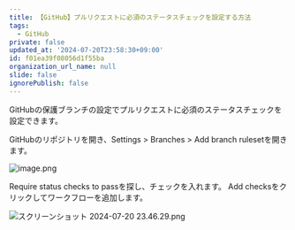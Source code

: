 ```yaml
---
title: 【GitHub】プルリクエストに必須のステータスチェックを設定する方法
tags:
  - GitHub
private: false
updated_at: '2024-07-20T23:58:30+09:00'
id: f01ea39f08056d1f55ba
organization_url_name: null
slide: false
ignorePublish: false
---
```

GitHubの保護ブランチの設定でプルリクエストに必須のステータスチェックを設定できます。

GitHubのリポジトリを開き、Settings > Branches > Add branch rulesetを開きます。

![image.png](https://qiita-image-store.s3.ap-northeast-1.amazonaws.com/0/2342443/9063fc34-25a4-387b-8c47-2f8698ea0d36.png)

Require status checks to passを探し、チェックを入れます。
Add checksをクリックしてワークフローを追加します。

![スクリーンショット 2024-07-20 23.46.29.png](https://qiita-image-store.s3.ap-northeast-1.amazonaws.com/0/2342443/1d60c411-7c02-314c-54c4-666a3523c0ba.png)

